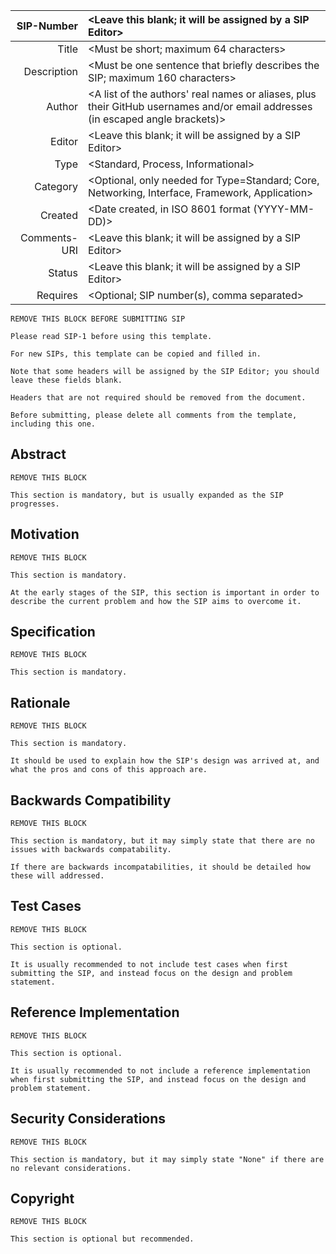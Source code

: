 |   SIP-Number | <Leave this blank; it will be assigned by a SIP Editor> |
|         ---: | :--- |
|        Title | <Must be short; maximum 64 characters> |
|  Description | <Must be one sentence that briefly describes the SIP; maximum 160 characters> |
|       Author | <A list of the authors' real names or aliases, plus their GitHub usernames and/or email addresses (in escaped angle brackets)> |
|       Editor | <Leave this blank; it will be assigned by a SIP Editor> |
|         Type | <Standard, Process, Informational> |
|     Category | <Optional, only needed for Type=Standard; Core, Networking, Interface, Framework, Application> |
|      Created | <Date created, in ISO 8601 format (YYYY-MM-DD)> |
| Comments-URI | <Leave this blank; it will be assigned by a SIP Editor> |
|       Status | <Leave this blank; it will be assigned by a SIP Editor> |
|     Requires | <Optional; SIP number(s), comma separated> |

```
REMOVE THIS BLOCK BEFORE SUBMITTING SIP

Please read SIP-1 before using this template.

For new SIPs, this template can be copied and filled in.

Note that some headers will be assigned by the SIP Editor; you should leave these fields blank.

Headers that are not required should be removed from the document.

Before submitting, please delete all comments from the template, including this one.
```

## Abstract

```
REMOVE THIS BLOCK

This section is mandatory, but is usually expanded as the SIP progresses.
```

## Motivation

```
REMOVE THIS BLOCK

This section is mandatory.

At the early stages of the SIP, this section is important in order to describe the current problem and how the SIP aims to overcome it.
```

## Specification

```
REMOVE THIS BLOCK

This section is mandatory.
```

## Rationale

```
REMOVE THIS BLOCK

This section is mandatory.

It should be used to explain how the SIP's design was arrived at, and what the pros and cons of this approach are.
```

## Backwards Compatibility

```
REMOVE THIS BLOCK

This section is mandatory, but it may simply state that there are no issues with backwards compatability.

If there are backwards incompatabilities, it should be detailed how these will addressed.
```

## Test Cases

```
REMOVE THIS BLOCK

This section is optional.

It is usually recommended to not include test cases when first submitting the SIP, and instead focus on the design and problem statement.
```

## Reference Implementation

```
REMOVE THIS BLOCK

This section is optional.

It is usually recommended to not include a reference implementation when first submitting the SIP, and instead focus on the design and problem statement.
```

## Security Considerations

```
REMOVE THIS BLOCK

This section is mandatory, but it may simply state "None" if there are no relevant considerations.
```

## Copyright

```
REMOVE THIS BLOCK

This section is optional but recommended.
```
